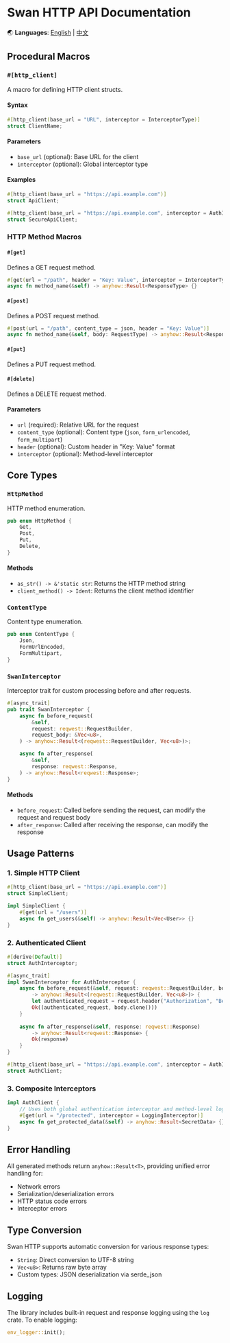 # Swan HTTP API Documentation

🌏 **Languages**: [English](API_EN.md) | [中文](API.md)

## Procedural Macros

### `#[http_client]`

A macro for defining HTTP client structs.

#### Syntax

```rust
#[http_client(base_url = "URL", interceptor = InterceptorType)]
struct ClientName;
```

#### Parameters

- `base_url` (optional): Base URL for the client
- `interceptor` (optional): Global interceptor type

#### Examples

```rust
#[http_client(base_url = "https://api.example.com")]
struct ApiClient;

#[http_client(base_url = "https://api.example.com", interceptor = AuthInterceptor)]
struct SecureApiClient;
```

### HTTP Method Macros

#### `#[get]`

Defines a GET request method.

```rust
#[get(url = "/path", header = "Key: Value", interceptor = InterceptorType)]
async fn method_name(&self) -> anyhow::Result<ResponseType> {}
```

#### `#[post]`

Defines a POST request method.

```rust
#[post(url = "/path", content_type = json, header = "Key: Value")]
async fn method_name(&self, body: RequestType) -> anyhow::Result<ResponseType> {}
```

#### `#[put]`

Defines a PUT request method.

#### `#[delete]`

Defines a DELETE request method.

#### Parameters

- `url` (required): Relative URL for the request
- `content_type` (optional): Content type (`json`, `form_urlencoded`, `form_multipart`)
- `header` (optional): Custom header in "Key: Value" format
- `interceptor` (optional): Method-level interceptor

## Core Types

### `HttpMethod`

HTTP method enumeration.

```rust
pub enum HttpMethod {
    Get,
    Post,
    Put,
    Delete,
}
```

#### Methods

- `as_str() -> &'static str`: Returns the HTTP method string
- `client_method() -> Ident`: Returns the client method identifier

### `ContentType`

Content type enumeration.

```rust
pub enum ContentType {
    Json,
    FormUrlEncoded,
    FormMultipart,
}
```

### `SwanInterceptor`

Interceptor trait for custom processing before and after requests.

```rust
#[async_trait]
pub trait SwanInterceptor {
    async fn before_request(
        &self,
        request: reqwest::RequestBuilder,
        request_body: &Vec<u8>,
    ) -> anyhow::Result<(reqwest::RequestBuilder, Vec<u8>)>;

    async fn after_response(
        &self,
        response: reqwest::Response,
    ) -> anyhow::Result<reqwest::Response>;
}
```

#### Methods

- `before_request`: Called before sending the request, can modify the request and request body
- `after_response`: Called after receiving the response, can modify the response

## Usage Patterns

### 1. Simple HTTP Client

```rust
#[http_client(base_url = "https://api.example.com")]
struct SimpleClient;

impl SimpleClient {
    #[get(url = "/users")]
    async fn get_users(&self) -> anyhow::Result<Vec<User>> {}
}
```

### 2. Authenticated Client

```rust
#[derive(Default)]
struct AuthInterceptor;

#[async_trait]
impl SwanInterceptor for AuthInterceptor {
    async fn before_request(&self, request: reqwest::RequestBuilder, body: &Vec<u8>) 
        -> anyhow::Result<(reqwest::RequestBuilder, Vec<u8>)> {
        let authenticated_request = request.header("Authorization", "Bearer token");
        Ok((authenticated_request, body.clone()))
    }
    
    async fn after_response(&self, response: reqwest::Response) 
        -> anyhow::Result<reqwest::Response> {
        Ok(response)
    }
}

#[http_client(base_url = "https://api.example.com", interceptor = AuthInterceptor)]
struct AuthClient;
```

### 3. Composite Interceptors

```rust
impl AuthClient {
    // Uses both global authentication interceptor and method-level logging interceptor
    #[get(url = "/protected", interceptor = LoggingInterceptor)]
    async fn get_protected_data(&self) -> anyhow::Result<SecretData> {}
}
```

## Error Handling

All generated methods return `anyhow::Result<T>`, providing unified error handling for:

- Network errors
- Serialization/deserialization errors
- HTTP status code errors
- Interceptor errors

## Type Conversion

Swan HTTP supports automatic conversion for various response types:

- `String`: Direct conversion to UTF-8 string
- `Vec<u8>`: Returns raw byte array
- Custom types: JSON deserialization via serde_json

## Logging

The library includes built-in request and response logging using the `log` crate. To enable logging:

```rust
env_logger::init();
```